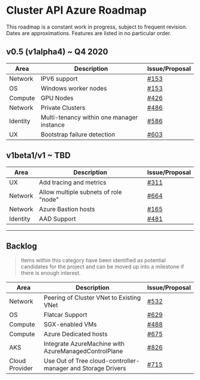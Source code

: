 # Cluster API Azure Roadmap

This roadmap is a constant work in progress, subject to frequent revision. Dates are approximations. Features are listed in no particular order.

## v0.5 (v1alpha4) ~ Q4 2020

|Area|Description|Issue/Proposal|
|--|--|--|
|Network|IPV6 support|[#153](https://github.com/kubernetes-sigs/cluster-api-provider-azure/issues/153)|
|OS|Windows worker nodes|[#153](https://github.com/kubernetes-sigs/cluster-api-provider-azure/issues/153)|
|Compute|GPU Nodes|[#426](https://github.com/kubernetes-sigs/cluster-api-provider-azure/issues/426)|
|Network|Private Clusters|[#486](https://github.com/kubernetes-sigs/cluster-api-provider-azure/issues/486)|
|Identity|Multi-tenancy within one manager instance|[#586](https://github.com/kubernetes-sigs/cluster-api-provider-azure/issues/586)|
|UX|Bootstrap failure detection|[#603](https://github.com/kubernetes-sigs/cluster-api-provider-azure/issues/603)|

## v1beta1/v1 ~ TBD

|Area|Description|Issue/Proposal|
|--|--|--|
|UX|Add tracing and metrics|[#311](https://github.com/kubernetes-sigs/cluster-api-provider-azure/issues/311)|
|Network|Allow multiple subnets of role "node"|[#664](https://github.com/kubernetes-sigs/cluster-api-provider-azure/issues/664)|
|Network|Azure Bastion hosts|[#165](https://github.com/kubernetes-sigs/cluster-api-provider-azure/issues/165)|
|Identity|AAD Support|[#481](https://github.com/kubernetes-sigs/cluster-api-provider-azure/issues/481)|
 ---

## Backlog

> Items within this category have been identified as potential candidates for the project
> and can be moved up into a milestone if there is enough interest.

|Area|Description|Issue/Proposal|
|--|--|--|
|Network|Peering of Cluster VNet to Existing VNet|[#532](https://github.com/kubernetes-sigs/cluster-api-provider-azure/issues/532)|
|OS|Flatcar Support|[#629](https://github.com/kubernetes-sigs/cluster-api-provider-azure/issues/629)|
|Compute|SGX-enabled VMs|[#488](https://github.com/kubernetes-sigs/cluster-api-provider-azure/issues/488)|
|Compute|Azure Dedicated hosts|[#675](https://github.com/kubernetes-sigs/cluster-api-provider-azure/issues/675)|
|AKS|Integrate AzureMachine with AzureManagedControlPlane|[#826](https://github.com/kubernetes-sigs/cluster-api-provider-azure/issues/826)|
|Cloud Provider|Use Out of Tree cloud-controller-manager and Storage Drivers|[#715](https://github.com/kubernetes-sigs/cluster-api-provider-azure/issues/715)|

